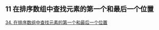 ## 11 在排序数组中查找元素的第一个和最后一个位置






[34. 在排序数组中查找元素的第一个和最后一个位置](https://leetcode-cn.com/problems/find-first-and-last-position-of-element-in-sorted-array/)





### 




